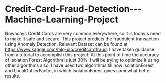 # Credit-Card-Fraud-Detection---Machine-Learning-Project
Nowadays Credit Cards are very common everywhere, so it is today's need to make it safe and secure. This project predicts the fraudulent transaction using Anomaly Detection.
Relevant Dataset can be found at https://www.kaggle.com/mlg-ulb/creditcardfraud.
I have taken guidance from a tutorial to accomplish this project. At this point of time the accuracy of Isolation Forest Algorithm is just 30%. I will be trying to optimize it using other algorithms also. I have used two algorithms till now IsolationForest and LocalOutlierFactor, in which IsolationForest gives somewhat better results.
